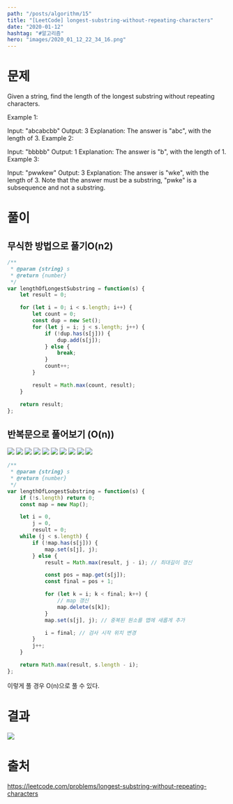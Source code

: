 ```yaml
---
path: "/posts/algorithm/15"
title: "[LeetCode] longest-substring-without-repeating-characters"
date: "2020-01-12"
hashtag: "#알고리즘"
hero: "images/2020_01_12_22_34_16.png"
---
```


# 문제

Given a string, find the length of the longest substring without repeating characters.

Example 1:

Input: "abcabcbb"
Output: 3
Explanation: The answer is "abc", with the length of 3.
Example 2:

Input: "bbbbb"
Output: 1
Explanation: The answer is "b", with the length of 1.
Example 3:

Input: "pwwkew"
Output: 3
Explanation: The answer is "wke", with the length of 3.
Note that the answer must be a substring, "pwke" is a subsequence and not a substring.

# 풀이

## 무식한 방법으로 풀기O(n2)

```javascript
/**
 * @param {string} s
 * @return {number}
 */
var lengthOfLongestSubstring = function(s) {
	let result = 0;

	for (let i = 0; i < s.length; i++) {
		let count = 0;
		const dup = new Set();
		for (let j = i; j < s.length; j++) {
			if (!dup.has(s[j])) {
				dup.add(s[j]);
			} else {
				break;
			}
			count++;
		}

		result = Math.max(count, result);
	}

	return result;
};
```

## 반복문으로 풀어보기 (O(n))

![](/images/2020_01_12_22_34_16.png)
![](/images/2020_01_12_22_34_41.png)
![](/images/2020_01_12_22_34_50.png)
![](/images/2020_01_12_22_35_02.png)
![](/images/2020_01_12_22_35_10.png)
![](/images/2020_01_12_22_35_17.png)
![](/images/2020_01_12_22_35_27.png)
![](/images/2020_01_12_22_35_36.png)
![](/images/2020_01_12_22_35_46.png)
![](/images/2020_01_12_22_35_56.png)

```javascript
/**
 * @param {string} s
 * @return {number}
 */
var lengthOfLongestSubstring = function(s) {
	if (!s.length) return 0;
	const map = new Map();

	let i = 0,
		j = 0,
		result = 0;
	while (j < s.length) {
		if (!map.has(s[j])) {
			map.set(s[j], j);
		} else {
			result = Math.max(result, j - i); // 최대길이 갱신

			const pos = map.get(s[j]);
			const final = pos + 1;

			for (let k = i; k < final; k++) {
				// map 갱신
				map.delete(s[k]);
			}
			map.set(s[j], j); // 중복된 원소를 맵에 새롭게 추가

			i = final; // 검사 시작 위치 변경
		}
		j++;
	}

	return Math.max(result, s.length - i);
};
```

이렇게 풀 경우 O(n)으로 풀 수 있다.

# 결과

![](/images/2020_01_12_22_36_57.png)

# 출처

https://leetcode.com/problems/longest-substring-without-repeating-characters
